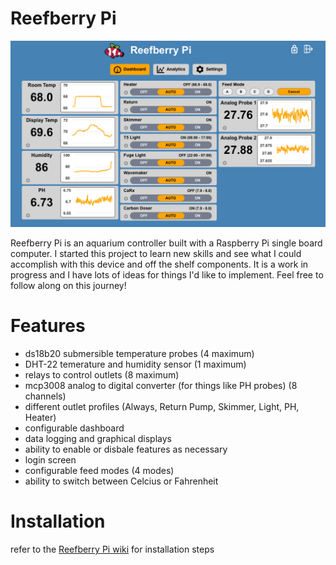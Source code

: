 # Reefberry Pi

![dashboard](./docs/assets/Dashboard-1.png)

Reefberry Pi is an aquarium controller built with a Raspberry Pi 
single board computer.  I started this project to learn new skills and see what I could accomplish with this device and off the shelf components.  It is a work in progress and I have lots of ideas for things I'd like to implement.  Feel free to follow along on this journey! 

# Features

* ds18b20 submersible temperature probes (4 maximum)
* DHT-22 temerature and humidity sensor (1 maximum)
* relays to control outlets (8 maximum)
* mcp3008 analog to digital converter (for things like PH probes) (8 channels)
* different outlet profiles (Always, Return Pump, Skimmer, Light, PH, Heater)
* configurable dashboard
* data logging and graphical displays
* ability to enable or disbale features as necessary
* login screen
* configurable feed modes (4 modes)
* ability to switch between Celcius or Fahrenheit

# Installation
refer to the [Reefberry Pi wiki](https://github.com/ReefSpy/ReefberryPi/wiki) for installation steps



